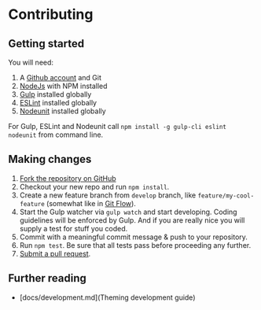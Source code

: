 Contributing
============

Getting started
---------------

You will need:

1. A [Github account](https://github.com/) and Git
2. [NodeJs](https://nodejs.org/) with NPM installed
3. [Gulp](https://gulpjs.com/) installed globally
4. [ESLint](https://eslint.org/) installed globally
5. [Nodeunit](https://github.com/caolan/nodeunit) installed globally

For Gulp, ESLint and Nodeunit call `npm install -g gulp-cli eslint nodeunit` from command line.

Making changes
--------------

1. [Fork the repository on GitHub](https://help.github.com/articles/fork-a-repo/)
2. Checkout your new repo and run `npm install`.
3. Create a new feature branch from `develop` branch, like `feature/my-cool-feature` (somewhat like in [Git Flow](https://danielkummer.github.io/git-flow-cheatsheet/)).
4. Start the Gulp watcher via `gulp watch` and start developing. Coding guidelines will be enforced by Gulp. And if you are really nice you will supply a test for stuff you coded.
5. Commit with a meaningful commit message & push to your repository.
6. Run `npm test`. Be sure that all tests pass before proceeding any further.
7. [Submit a pull request](https://help.github.com/articles/about-pull-requests/).

Further reading
---------------

* [docs/development.md](Theming development guide)
